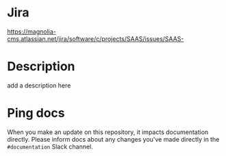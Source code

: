 # Jira

https://magnolia-cms.atlassian.net/jira/software/c/projects/SAAS/issues/SAAS-

# Description

add a description here

# Ping docs

When you make an update on this repository, it impacts documentation directly. Please inform docs about any changes you've made directly in the `#documentation` Slack channel.
